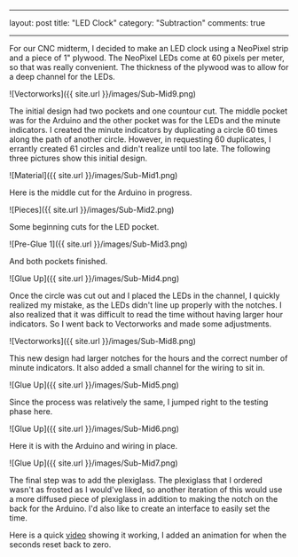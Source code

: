  ---

 layout: post
 title: "LED Clock"
 category: "Subtraction"
 comments: true
 
---

For our CNC midterm, I decided to make an LED clock using a NeoPixel strip and a piece of 1" plywood. The NeoPixel LEDs come at 60 pixels per meter, so that was really convenient. The thickness of the plywood was to allow for a deep channel for the LEDs.

![Vectorworks]({{ site.url }}/images/Sub-Mid9.png)

The initial design had two pockets and one countour cut. The middle pocket was for the Arduino and the other pocket was for the LEDs and the minute indicators. I created the minute indicators by duplicating a circle 60 times along the path of another circle. However, in requesting 60 duplicates, I errantly created 61 circles and didn't realize until too late. The following three pictures show this initial design.

![Material]({{ site.url }}/images/Sub-Mid1.png)

Here is the middle cut for the Arduino in progress.

![Pieces]({{ site.url }}/images/Sub-Mid2.png)

Some beginning cuts for the LED pocket.

![Pre-Glue 1]({{ site.url }}/images/Sub-Mid3.png) 

And both pockets finished.

![Glue Up]({{ site.url }}/images/Sub-Mid4.png)

Once the circle was cut out and I placed the LEDs in the channel, I quickly realized my mistake, as the LEDs didn't line up properly with the notches. I also realized that it was difficult to read the time without having larger hour indicators. So I went back to Vectorworks and made some adjustments.

![Vectorworks]({{ site.url }}/images/Sub-Mid8.png)

This new design had larger notches for the hours and the correct number of minute indicators. It also added a small channel for the wiring to sit in. 

![Glue Up]({{ site.url }}/images/Sub-Mid5.png)

Since the process was relatively the same, I jumped right to the testing phase here.

![Glue Up]({{ site.url }}/images/Sub-Mid6.png)

Here it is with the Arduino and wiring in place.

![Glue Up]({{ site.url }}/images/Sub-Mid7.png)

The final step was to add the plexiglass. The plexiglass that I ordered wasn't as frosted as I would've liked, so another iteration of this would use a more diffused piece of plexiglass in addition to making the notch on the back for the Arduino. I'd also like to create an interface to easily set the time. 

Here is a quick [video](https://youtu.be/jOIJSMGF65s) showing it working, I added an animation for when the seconds reset back to zero. 
